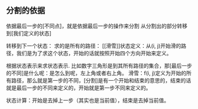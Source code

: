 ## 分割的依据
依据最后一步的[不同点]，就是依据最后一步的操作来分割
从分割出的部分转移到[我们定义的状态]

转移到下一个状态：
求的是所有的路径：
[[滑雪]]状态定义：从(i, j)开始滑的路径，我们是为了求这个状态，开始的话就按照开始四个方向开始来定义。

根据状态表示来求状态表示. 
比如数字三角形是到其所有路径的集合，那[最后一步的不同]是什么呢：是怎么到呢，左上角或者右上角。
滑雪：f(i, j)定义为开始的所有路径，那么就是第一步的不同，[分割]是有一个开始和结束的意思的，结束的话就是最后一步的不同来定义的，开始就是第一步不同来定义的。

状态计算：开始是去掉上一步（其实也是当前值），结束是去掉当前值。